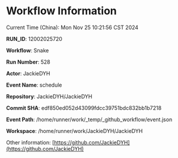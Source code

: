 # Workflow Information

Current Time (China): Mon Nov 25 10:21:56 CST 2024  

**RUN_ID**: 12002025720  

**Workflow**: Snake  

**Run Number**: 528  

**Actor**: JackieDYH  

**Event Name**: schedule  

**Repository**: JackieDYH/JackieDYH  

**Commit SHA**: edf850ed052d43099fdcc39751bdc832bb1b7218  

**Event Path**: /home/runner/work/_temp/_github_workflow/event.json  

**Workspace**: /home/runner/work/JackieDYH/JackieDYH  

Other information: [https://github.com/JackieDYH](https://github.com/JackieDYH)
